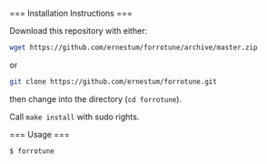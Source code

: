 === Installation Instructions ===

Download this repository with either:
```sh
wget https://github.com/ernestum/forrotune/archive/master.zip
```
or 
```sh
git clone https://github.com/ernestum/forrotune.git
```
then change into the directory (`cd forrotune`).

Call `make install` with sudo rights.

=== Usage ===
```sh
$ forrotune
```
